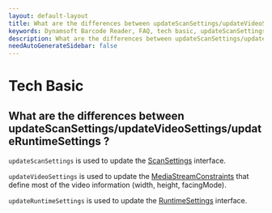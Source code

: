 ```yaml
---
layout: default-layout
title: What are the differences between updateScanSettings/updateVideoSettings/updateRuntimeSettings?
keywords: Dynamsoft Barcode Reader, FAQ, tech basic, updateScanSettings, updateVideoSettings, updateRuntimeSettings
description: What are the differences between updateScanSettings/updateVideoSettings/updateRuntimeSettings?
needAutoGenerateSidebar: false
---
```


# Tech Basic

## What are the differences between updateScanSettings/updateVideoSettings/updateRuntimeSettings ?

`updateScanSettings` is used to update the [ScanSettings](https://www.dynamsoft.com/barcode-reader/programming/javascript/api-reference/interface/ScanSettings.html?ver=latest) interface.

`updateVideoSettings` is used to update the [MediaStreamConstraints](https://developer.mozilla.org/en-US/docs/Web/API/Media_Streams_API/Constraints) that define most of the video information (width, height, facingMode).

`updateRuntimeSettings` is used to update the [RuntimeSettings](https://www.dynamsoft.com/barcode-reader/programming/javascript/api-reference/interface/RuntimeSettings.html?ver=latest) interface.

